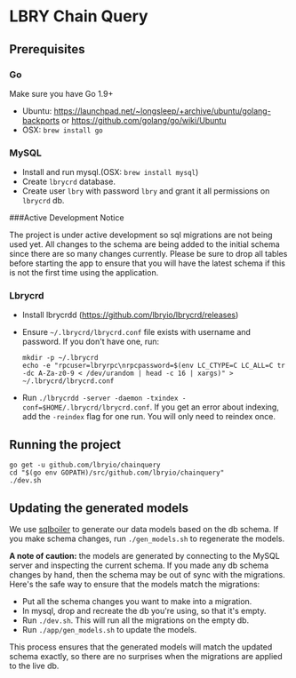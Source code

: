 # LBRY Chain Query


## Prerequisites


### Go

Make sure you have Go 1.9+

- Ubuntu: https://launchpad.net/~longsleep/+archive/ubuntu/golang-backports or https://github.com/golang/go/wiki/Ubuntu
- OSX: `brew install go`


### MySQL

- Install and run mysql.(OSX: `brew install mysql`)
- Create `lbrycrd` database.
- Create user `lbry` with password `lbry` and grant it all permissions on `lbrycrd` db.

###Active Development Notice
 
The project is under active development so sql migrations are not being used yet. All changes to the schema are being added to the initial schema since there are so many changes currently. Please be sure to drop all tables before starting the app to ensure that you will have the latest schema if this is not the first time using the application.

### Lbrycrd


- Install lbrycrdd (https://github.com/lbryio/lbrycrd/releases)
- Ensure `~/.lbrycrd/lbrycrd.conf` file exists with username and password.
  If you don't have one, run:

  ```
  mkdir -p ~/.lbrycrd
  echo -e "rpcuser=lbryrpc\nrpcpassword=$(env LC_CTYPE=C LC_ALL=C tr -dc A-Za-z0-9 < /dev/urandom | head -c 16 | xargs)" > ~/.lbrycrd/lbrycrd.conf
  ```

- Run `./lbrycrdd -server -daemon -txindex -conf=$HOME/.lbrycrd/lbrycrd.conf`. If you get an error about indexing, add the `-reindex` flag for one run. You will only need to
  reindex once.


## Running the project

```
go get -u github.com/lbryio/chainquery
cd "$(go env GOPATH)/src/github.com/lbryio/chainquery"
./dev.sh
```


## Updating the generated models

We use [sqlboiler](https://github.com/lbryio/sqlboiler) to generate our data models based on the db schema. If you make  schema changes, run `./gen_models.sh` to
regenerate the models.

**A note of caution:** the models are generated by connecting to the MySQL server and inspecting the current schema. If you made any db schema changes by hand, then the
schema may be out of sync with the migrations. Here's the safe way to ensure that the models match the migrations:

- Put all the schema changes you want to make into a migration.
- In mysql, drop and recreate the db you're using, so that it's empty.
- Run `./dev.sh`. This will run all the migrations on the empty db.
- Run `./app/gen_models.sh` to update the models.

This process ensures that the generated models will match the updated schema exactly, so there are no surprises when the migrations are applied to the live db.
